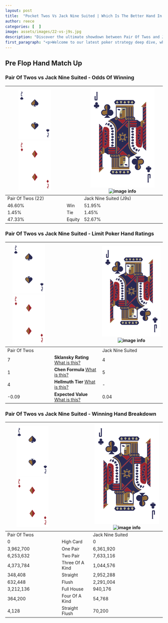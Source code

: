```yaml
---
layout: post
title:  "Pocket Twos Vs Jack Nine Suited | Which Is The Better Hand In Poker? A Complete Guide"
author: reece
categories: [  ]
image: assets/images/22-vs-j9s.jpg
description: "Discover the ultimate showdown between Pair Of Twos and Jack Nine Suited in poker! Uncover the odds, strategies, and scenarios where one hand triumphs over the other. Get ready to up your poker game with this thrilling analysis."
first_paragraph: "<p>Welcome to our latest poker strategy deep dive, where we're pitting two distinct hands against each other in a high-stakes showdown: Pair Of Twos vs Jack Nine Suited.</p><p>In the dynamic world of poker, every decision counts, and knowing which hand holds the upper hand is key to your success at the table.</p><p>In this article, we'll dissect these two hands, explore the scenarios where one dominates the other, and equip you with the knowledge to make strategic choices that can tip the odds in your favor.</p><p>Get ready to unravel the intriguing dynamics of these poker hands and elevate your game to new heights.</p>"
---
```




[comment]: # (sp0)

## Pre Flop Hand Match Up

<div class="table hand-ratings" markdown="1"> 



### Pair Of Twos vs Jack Nine Suited - Odds Of Winning


    
| ![image info](assets/images/hand1/2.png) ![image info](assets/images/hand1/2o.png) |  | ![image info](assets/images/hand2/J.png) ![image info](assets/images/hand2/9s.png) |
| -------- | -------- | -------- |
| Pair Of Twos (22) |  | Jack Nine Suited (J9s) |
| 46.60% | Win | 51.95% |
| 1.45% | Tie | 1.45% |
| 47.33% | Equity | 52.67% |




[comment]: # (sp1)



### Pair Of Twos vs Jack Nine Suited - Limit Poker Hand Ratings


    
| ![image info](assets/images/hand1/2.png) ![image info](assets/images/hand1/2o.png) |  | ![image info](assets/images/hand2/J.png) ![image info](assets/images/hand2/9s.png) |
| -------- | -------- | -------- |
| Pair Of Twos |  | Jack Nine Suited |
| 7 | **Sklansky Rating** [What is this?](/sklansky-rating-explained) | 4 |
| 1 | **Chen Formula** [What is this?](/chen-formula-explained) | 5 |
| 4 | **Hellmuth Tier** [What is this?](/Hellmuth-tier-explained) | - |
| -0.09 | **Expected Value** [What is this?](/expected-value-explained) | 0.04 |




[comment]: # (sp2)



### Pair Of Twos vs Jack Nine Suited - Winning Hand Breakdown


    
| ![image info](assets/images/hand1/2.png) ![image info](assets/images/hand1/2o.png) |  | ![image info](assets/images/hand2/J.png) ![image info](assets/images/hand2/9s.png) |
| -------- | -------- | -------- |
| Pair Of Twos |  | Jack Nine Suited |
| 0 | High Card | 0 |
| 3,962,700 | One Pair | 6,361,920 |
| 6,253,632 | Two Pair | 7,633,116 |
| 4,373,784 | Three Of A Kind | 1,044,576 |
| 348,408 | Straight | 2,952,288 |
| 632,448 | Flush | 2,291,004 |
| 3,212,136 | Full House | 940,176 |
| 364,200 | Four Of A Kind | 54,768 |
| 4,128 | Straight Flush | 70,200 |




[comment]: # (sp3)



</div>

[comment]: # (sp4)



[comment]: # (sp5)

